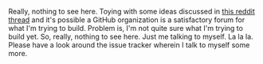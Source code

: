Really, nothing to see here. Toying with some ideas discussed in 
[this reddit thread](https://www.reddit.com/r/haskell/comments/83qcak/haskell_needs_better_libraries_a_proposal/) and it's 
possible a GitHub organization is a satisfactory forum for what I'm trying to build. Problem is, I'm not quite sure what I'm 
trying to build yet. So, really, nothing to see here. Just me talking to myself. La la la. Please have a look around the issue
tracker wherein I talk to myself some more.
